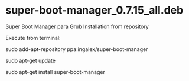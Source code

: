 # super-boot-manager_0.7.15_all.deb
Super Boot Manager para Grub
Installation from repository


Execute from terminal:


sudo add-apt-repository ppa:ingalex/super-boot-manager


sudo apt-get update


sudo apt-get install super-boot-manager
